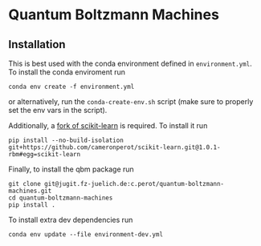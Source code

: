 # Quantum Boltzmann Machines

## Installation
This is best used with the conda environment defined in `environment.yml`.
To install the conda enviroment run
```
conda env create -f environment.yml
```
or alternatively, run the `conda-create-env.sh` script (make sure to properly set the env vars in the script).

Additionally, a [fork of scikit-learn](https://github.com/cameronperot/scikit-learn) is required.
To install it run
```
pip install --no-build-isolation git+https://github.com/cameronperot/scikit-learn.git@1.0.1-rbm#egg=scikit-learn
```

Finally, to install the qbm package run
```
git clone git@jugit.fz-juelich.de:c.perot/quantum-boltzmann-machines.git
cd quantum-boltzmann-machines
pip install .
```

To install extra dev dependencies run
```
conda env update --file environment-dev.yml
```
